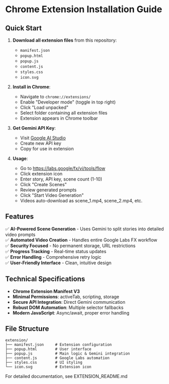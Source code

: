 # Chrome Extension Installation Guide

## Quick Start

1. **Download all extension files** from this repository:
   - `manifest.json`
   - `popup.html` 
   - `popup.js`
   - `content.js`
   - `styles.css`
   - `icon.svg`

2. **Install in Chrome**:
   - Navigate to `chrome://extensions/`
   - Enable "Developer mode" (toggle in top right)
   - Click "Load unpacked"
   - Select folder containing all extension files
   - Extension appears in Chrome toolbar

3. **Get Gemini API Key**:
   - Visit [Google AI Studio](https://makersuite.google.com/app/apikey)
   - Create new API key
   - Copy for use in extension

4. **Usage**:
   - Go to https://labs.google/fx/vi/tools/flow
   - Click extension icon
   - Enter story, API key, scene count (1-10)
   - Click "Create Scenes"
   - Review generated prompts
   - Click "Start Video Generation"
   - Videos auto-download as scene_1.mp4, scene_2.mp4, etc.

## Features

✅ **AI-Powered Scene Generation** - Uses Gemini to split stories into detailed video prompts  
✅ **Automated Video Creation** - Handles entire Google Labs FX workflow  
✅ **Security Focused** - No permanent storage, URL restrictions  
✅ **Progress Tracking** - Real-time status updates  
✅ **Error Handling** - Comprehensive retry logic  
✅ **User-Friendly Interface** - Clean, intuitive design

## Technical Specifications

- **Chrome Extension Manifest V3**
- **Minimal Permissions**: activeTab, scripting, storage
- **Secure API Integration**: Direct Gemini communication
- **Robust DOM Automation**: Multiple selector fallbacks
- **Modern JavaScript**: Async/await, proper error handling

## File Structure

```
extension/
├── manifest.json     # Extension configuration
├── popup.html        # User interface
├── popup.js          # Main logic & Gemini integration
├── content.js        # Google Labs automation
├── styles.css        # UI styling
└── icon.svg          # Extension icon
```

For detailed documentation, see EXTENSION_README.md